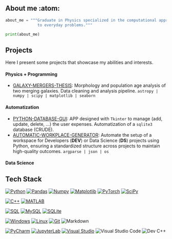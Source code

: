 ## About me :atom:
```python
about_me = """Graduate in Physics specialized in the computational approach
              to everyday problems."""

print(about_me)
```
## Projects
Here I present some projects that showcase my abilities and interests. 

#### Physics + Programming
* [GALAXY-MERGERS-THESIS](https://github.com/MaximoRdz/GALAXY-MERGERS-TFG): Morphology and population age analysis of two merging galaxies. Data cleaning and analysis pipeline. `astropy | numpy | scipy | matplotlib | seaborn`

#### Automatization
* [PYTHON-DATABASE-GUI](https://github.com/MaximoRdz/PYTHON-DATABASE-GUI): APP designed with `Tkinter` to manage (add, update, delete, ...) the user expenses. 
Automatization of a `sqlite3` database (CRUDE).
* [AUTOMATIC-WORKPLACE-GENERATOR](https://github.com/MaximoRdz/AUTO-PROJECT-STRUCTURE): Automate the setup of a workspace for Developers (**DEV**) or Data Science (**DS**) projects using Python, ensuring a standardized structure across projects to maintain high-quality outcomes. `argparse | json | os`

#### Data Science

## Tech Stack
[![Python](https://img.shields.io/badge/-Python-3776AB?style=for-the-badge&logo=python&logoColor=ffd43b)](https://www.python.org/)
[![Pandas](https://img.shields.io/badge/Pandas-3776AB?style=for-the-badge&logo=pandas&logoColor=white)](https://pandas.pydata.org/)
[![Numpy](https://img.shields.io/badge/Numpy-3776AB?style=for-the-badge&logo=numpy&logoColor=white)](https://numpy.org/)
[![Matplotlib](https://img.shields.io/badge/Matplotlib-3776AB?style=for-the-badge&logo=matplotlib&logoColor=white)](https://matplotlib.org/)
[![PyTorch](https://img.shields.io/badge/PyTorch-3776AB?style=for-the-badge&logo=pytorch&logoColor=white)](https://pytorch.org/)
[![SciPy](https://img.shields.io/badge/SciPy-3776AB?style=for-the-badge&logo=scipy&logoColor=white)](https://www.scipy.org/)

[![C++](https://img.shields.io/badge/C%2B%2B-3776AB?style=for-the-badge&logo=c%2B%2B&logoColor=white)](https://en.wikipedia.org/wiki/C%2B%2B)
[![MATLAB](https://img.shields.io/badge/MATLAB-3776AB?style=for-the-badge&logo=mathworks&logoColor=white)](https://www.mathworks.com/)

[![SQL](https://img.shields.io/badge/SQL-3776AB?style=for-the-badge&logo=sql&logoColor=white)](https://en.wikipedia.org/wiki/SQL)
[![MySQL](https://img.shields.io/badge/MySQL-3776AB?style=for-the-badge&logo=mysql&logoColor=white)](https://www.mysql.com/)
[![SQLite](https://img.shields.io/badge/SQLite-3776AB?style=for-the-badge&logo=sqlite&logoColor=white)](https://www.sqlite.org/)

[![Windows](https://img.shields.io/badge/Windows-3776AB?style=for-the-badge&logo=windows&logoColor=white)](https://www.microsoft.com/en-us/windows)
[![Linux](https://img.shields.io/badge/Linux-3776AB?style=for-the-badge&logo=linux&logoColor=white)](https://www.linux.org/)
[![Git](https://img.shields.io/badge/Git-F05032?style=for-the-badge&logo=git&logoColor=white)](https://git-scm.com/)
![Markdown](https://img.shields.io/badge/Markdown-000000?style=for-the-badge&logo=markdown&logoColor=white)

[![PyCharm](https://img.shields.io/badge/PyCharm-000000?style=for-the-badge&logo=pycharm&logoColor=white)](https://www.jetbrains.com/pycharm/)
[![JupyterLab](https://img.shields.io/badge/JupyterLab-F37626?style=for-the-badge&logo=jupyter&logoColor=white)](https://jupyter.org/)
[![Visual Studio](https://img.shields.io/badge/Visual%20Studio-5C2D91?style=for-the-badge&logo=visual-studio&logoColor=white)](https://visualstudio.microsoft.com/)
![Visual Studio Code](https://img.shields.io/badge/Visual%20Studio%20Code-007ACC?style=for-the-badge&logo=visual-studio-code&logoColor=white)
![Dev C++](https://img.shields.io/badge/Dev%20C++-007CFF?style=for-the-badge&logo=dev-cplusplus&logoColor=white)











